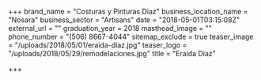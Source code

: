 +++
brand_name = "Costuras y Pinturas Diaz"
business_location_name = "Nosara"
business_sector = "Artisans"
date = "2018-05-01T03:15:08Z"
external_url = ""
graduation_year = 2018
masthead_image = ""
phone_number = "(506) 8667-4044"
sitemap_exclude = true
teaser_image = "/uploads/2018/05/01/eraida-diaz.jpg"
teaser_logo = "/uploads/2018/05/29/remodelaciones.jpg"
title = "Eraida Diaz"

+++
